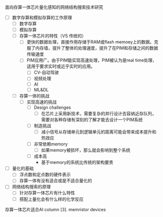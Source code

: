 面向存算一体芯片量化感知的网络结构搜索技术研究

- [ ] 数字存算和模拟存算的工作原理
	- [ ] 数字存算
	- [ ] 模拟存算
	- [ ] 存算一体芯片的特性（VS 传统的）
		- [ ] 更快的数据处理，直接作用存储于RAM或flash memoey上的数据。克服了内存墙，提升了整体的处理速度，提升了在PIM和存储之间的数据传输速度
		- [ ] PIM应用广。由于PIM能实现高速处理，PIM被认为是real time处理，适用于要求实时或近乎实时的应用。
			- [ ] CV-自动驾驶
			- [ ] 视频处理
			- [ ] AI
			- [ ] ML&DL
	- [ ] 存算一体的挑战
		- [ ] 实现高速的挑战
			- [ ] Design challenges
				- [ ] 在芯片上采用新技术，需要复杂的并行设计去容纳近存队列，需要对各种存储有深刻的了解才能去设计一个PIM系统
			- [ ] 制造挑战
				- [ ] 减小信号从存储单元到逻辑单元的距离可能会带来成本提升和热效应
			- [ ] 非常依赖memory
				- [ ] 如果memory被损坏，那么就会影响到整个系统
			- [ ] 成本高
				- 基于memory的系统比传统的架构要贵
- [ ] 量化的基础
	- [ ] 浮点数和定点数的硬件表示
	- [ ] 存算一体有没有适合或是不适合量化的
- [ ] 网络结构搜索的原理
	- [ ] 针对存算一体芯片有什么特性
	- [ ] 搭配上量化会有什么样的化学反应

存算一体芯片适合AI
column [3]. memristor devices